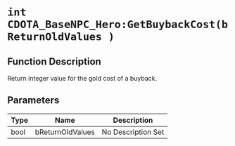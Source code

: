# `int CDOTA_BaseNPC_Hero:GetBuybackCost(bReturnOldValues )`
## Function Description
Return integer value for the gold cost of a buyback.
## Parameters
Type|Name|Description
--|--|--
bool|bReturnOldValues|No Description Set
